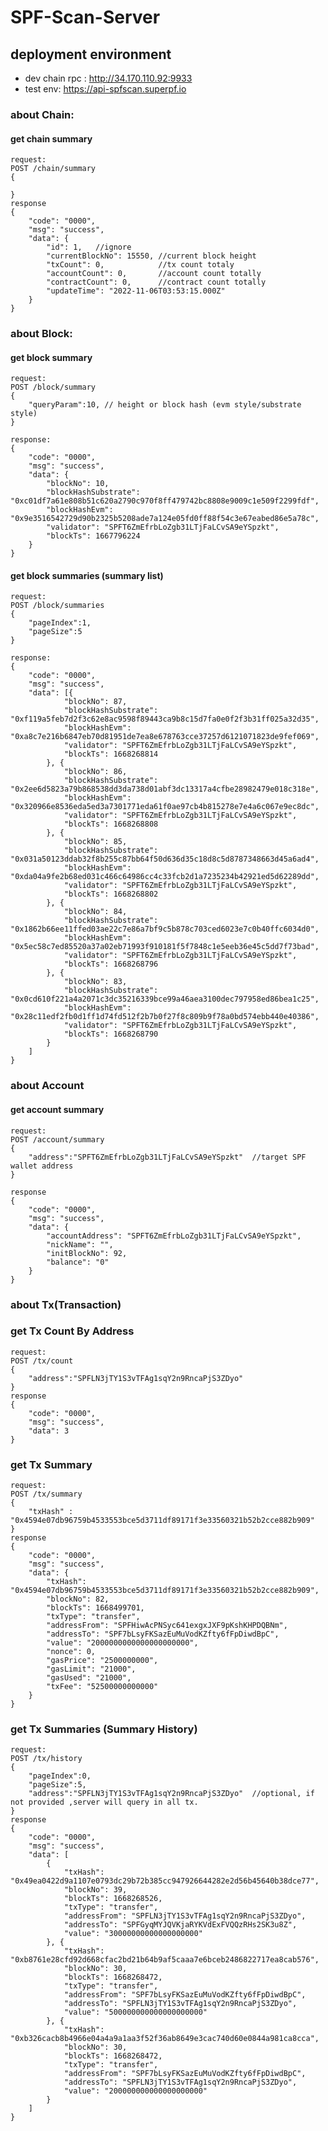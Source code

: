 # SPF-Scan-Server

## deployment environment
- dev chain rpc : http://34.170.110.92:9933
- test env: https://api-spfscan.superpf.io

### about Chain:
#### get chain summary
    request:
    POST /chain/summary
    {
        
    }
    response
    {
        "code": "0000",
        "msg": "success",
        "data": {
            "id": 1,   //ignore
            "currentBlockNo": 15550, //current block height
            "txCount": 0,            //tx count totaly
            "accountCount": 0,       //account count totally
            "contractCount": 0,      //contract count totally
            "updateTime": "2022-11-06T03:53:15.000Z"
        }
    }


### about Block:
#### get block summary
    request: 
    POST /block/summary
    {
        "queryParam":10, // height or block hash (evm style/substrate style)
    }
    
    response:
    {
        "code": "0000",
        "msg": "success",
        "data": {
            "blockNo": 10,
            "blockHashSubstrate": "0xc01df7a61e808b51c620a2790c970f8ff479742bc8808e9009c1e509f2299fdf",
            "blockHashEvm": "0x9e3516542729d90b2325b5208ade7a124e05fd0ff88f54c3e67eabed86e5a78c",
            "validator": "SPFT6ZmEfrbLoZgb31LTjFaLCvSA9eYSpzkt",
            "blockTs": 1667796224
        }
    }

#### get block summaries (summary list)
    request: 
    POST /block/summaries
    {
        "pageIndex":1,
        "pageSize":5
    }
    
    response:
    {
        "code": "0000",
        "msg": "success",
        "data": [{
                "blockNo": 87,
                "blockHashSubstrate": "0xf119a5feb7d2f3c62e8ac9598f89443ca9b8c15d7fa0e0f2f3b31ff025a32d35",
                "blockHashEvm": "0xa8c7e216b6847eb70d81951de7ea8e678763cce37257d6121071823de9fef069",
                "validator": "SPFT6ZmEfrbLoZgb31LTjFaLCvSA9eYSpzkt",
                "blockTs": 1668268814
            }, {
                "blockNo": 86,
                "blockHashSubstrate": "0x2ee6d5823a79b868538dd3da738d01abf3dc13317a4cfbe28982479e018c318e",
                "blockHashEvm": "0x320966e8536eda5ed3a7301771eda61f0ae97cb4b815278e7e4a6c067e9ec8dc",
                "validator": "SPFT6ZmEfrbLoZgb31LTjFaLCvSA9eYSpzkt",
                "blockTs": 1668268808
            }, {
                "blockNo": 85,
                "blockHashSubstrate": "0x031a50123ddab32f8b255c87bb64f50d636d35c18d8c5d8787348663d45a6ad4",
                "blockHashEvm": "0xda04a9fe2b68ed031c466c64986cc4c33fcb2d1a7235234b42921ed5d62289dd",
                "validator": "SPFT6ZmEfrbLoZgb31LTjFaLCvSA9eYSpzkt",
                "blockTs": 1668268802
            }, {
                "blockNo": 84,
                "blockHashSubstrate": "0x1862b66ee11ffed03ae22c7e86a7bf9c5b878c703ced6023e7c0b40ffc6034d0",
                "blockHashEvm": "0x5ec58c7ed85520a37a02eb71993f910181f5f7848c1e5eeb36e45c5dd7f73bad",
                "validator": "SPFT6ZmEfrbLoZgb31LTjFaLCvSA9eYSpzkt",
                "blockTs": 1668268796
            }, {
                "blockNo": 83,
                "blockHashSubstrate": "0x0cd610f221a4a2071c3dc35216339bce99a46aea3100dec797958ed86bea1c25",
                "blockHashEvm": "0x28c11edf2fb0d1ff1d74fd512f2b7b0f27f8c809b9f78a0bd574ebb440e40386",
                "validator": "SPFT6ZmEfrbLoZgb31LTjFaLCvSA9eYSpzkt",
                "blockTs": 1668268790
            }
        ]
    }

### about Account
#### get account summary
    request: 
    POST /account/summary
    {
        "address":"SPFT6ZmEfrbLoZgb31LTjFaLCvSA9eYSpzkt"  //target SPF wallet address
    }

    response
    {
        "code": "0000",
        "msg": "success",
        "data": {
            "accountAddress": "SPFT6ZmEfrbLoZgb31LTjFaLCvSA9eYSpzkt",
            "nickName": "",
            "initBlockNo": 92,
            "balance": "0"
        }
    }

### about Tx(Transaction)
### get Tx Count By Address
    request:
    POST /tx/count
    {
        "address":"SPFLN3jTY1S3vTFAg1sqY2n9RncaPjS3ZDyo"
    }
    response
    {
        "code": "0000",
        "msg": "success",
        "data": 3
    }

### get Tx Summary
    request: 
    POST /tx/summary
    {
        "txHash" : "0x4594e07db96759b4533553bce5d3711df89171f3e33560321b52b2cce882b909"
    }
    response
    {
        "code": "0000",
        "msg": "success",
        "data": {
            "txHash": "0x4594e07db96759b4533553bce5d3711df89171f3e33560321b52b2cce882b909",
            "blockNo": 82,
            "blockTs": 1668499701,
            "txType": "transfer",
            "addressFrom": "SPFHiwAcPNSyc641exgxJXF9pKshKHPDQBNm",
            "addressTo": "SPF7bLsyFKSazEuMuVodKZfty6fFpDiwdBpC",
            "value": "2000000000000000000000",
            "nonce": 0,
            "gasPrice": "2500000000",
            "gasLimit": "21000",
            "gasUsed": "21000",
            "txFee": "52500000000000"
        }
    }

### get Tx Summaries (Summary History)
    request: 
    POST /tx/history
    {
        "pageIndex":0,
        "pageSize":5,
        "address":"SPFLN3jTY1S3vTFAg1sqY2n9RncaPjS3ZDyo"  //optional, if not provided ,server will query in all tx.
    }
    response
    {
        "code": "0000",
        "msg": "success",
        "data": [
            {
                "txHash": "0x49ea0422d9a1107e0793dc29b72b385cc947926644282e2d56b45640b38dce77",
                "blockNo": 39,
                "blockTs": 1668268526,
                "txType": "transfer",
                "addressFrom": "SPFLN3jTY1S3vTFAg1sqY2n9RncaPjS3ZDyo",
                "addressTo": "SPFGyqMYJQVKjaRYKVdExFVQQzRHs2SK3u8Z",
                "value": "30000000000000000000"
            }, {
                "txHash": "0xb8761e28cfd92d668cfac2bd21b64b9af5caaa7e6bceb2486822717ea8cab576",
                "blockNo": 30,
                "blockTs": 1668268472,
                "txType": "transfer",
                "addressFrom": "SPF7bLsyFKSazEuMuVodKZfty6fFpDiwdBpC",
                "addressTo": "SPFLN3jTY1S3vTFAg1sqY2n9RncaPjS3ZDyo",
                "value": "500000000000000000000"
            }, {
                "txHash": "0xb326cacb8b4966e04a4a9a1aa3f52f36ab8649e3cac740d60e0844a981ca8cca",
                "blockNo": 30,
                "blockTs": 1668268472,
                "txType": "transfer",
                "addressFrom": "SPF7bLsyFKSazEuMuVodKZfty6fFpDiwdBpC",
                "addressTo": "SPFLN3jTY1S3vTFAg1sqY2n9RncaPjS3ZDyo",
                "value": "200000000000000000000"
            }
        ]
    }

